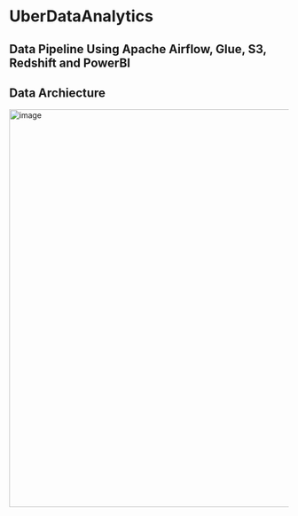 # UberDataAnalytics


## Data Pipeline Using Apache Airflow, Glue, S3, Redshift and PowerBI


## Data Archiecture 

<img width="718" alt="image" src="https://github.com/salmah52/UberDataAnalytics/assets/44398948/88879e63-bc4e-4843-bcef-641ef84dfb49">

